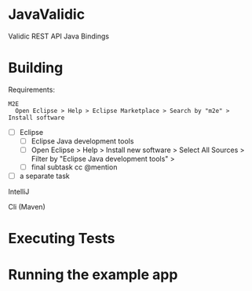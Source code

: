 JavaValidic
===========

Validic REST API Java Bindings

Building
===========


  Requirements:
    
       
    M2E
      Open Eclipse > Help > Eclipse Marketplace > Search by "m2e" > Install software
      
- [ ] Eclipse
  - [ ] Eclipse Java development tools
  - [ ] Open Eclipse > Help > Install new software > Select All Sources > Filter by "Eclipse Java development tools" >
  - [ ] final subtask cc @mention
- [ ] a separate task

IntelliJ

Cli (Maven)


Executing Tests
===========


Running the example app
===========
